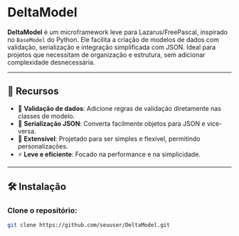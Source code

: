 # DeltaModel

**DeltaModel** é um microframework leve para Lazarus/FreePascal, inspirado no `BaseModel` do Python. Ele facilita a criação de modelos de dados com validação, serialização e integração simplificada com JSON. Ideal para projetos que necessitam de organização e estrutura, sem adicionar complexidade desnecessária.

---

## 🚀 **Recursos**
- 🎯 **Validação de dados**: Adicione regras de validação diretamente nas classes de modelo.
- 🌟 **Serialização JSON**: Converta facilmente objetos para JSON e vice-versa.
- 🧩 **Extensível**: Projetado para ser simples e flexível, permitindo personalizações.
- ⚡ **Leve e eficiente**: Focado na performance e na simplicidade.

---

## 🛠️ **Instalação**

### Clone o repositório:
```bash
git clone https://github.com/seuuser/DeltaModel.git
